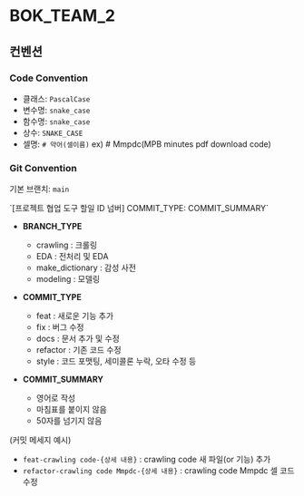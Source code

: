 # BOK_TEAM_2

## 컨벤션
### Code Convention

- 클래스: `PascalCase`
- 변수명: `snake_case`
- 함수명: `snake_case`
- 상수: `SNAKE_CASE`
- 셀명: `# 약어(셀이름)` ex) # Mmpdc(MPB minutes pdf download code)

### Git Convention

기본 브랜치: `main`

<aside>
 `[프로젝트 협업 도구 할일 ID 넘버] COMMIT_TYPE: COMMIT_SUMMARY`

</aside>

- **BRANCH_TYPE**  
    - crawling : 크롤링
    - EDA : 전처리 및 EDA
    - make_dictionary : 감성 사전
    - modeling : 모델링

- **COMMIT_TYPE**
    - feat : 새로운 기능 추가
    - fix : 버그 수정
    - docs : 문서 추가 및 수정
    - refactor : 기존 코드 수정
    - style : 코드 포맷팅, 세미콜론 누락, 오타 수정 등
      
- **COMMIT_SUMMARY**
    - 영어로 작성
    - 마침표를 붙이지 않음
    - 50자를 넘기지 않음

(커밋 메세지 예시)

- `feat-crawling code-{상세 내용}` : crawling code 새 파일(or 기능) 추가
- `refactor-crawling code Mmpdc-{상세 내용}` : crawling code Mmpdc 셀 코드 수정
